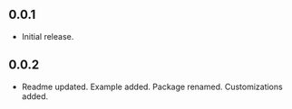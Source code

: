 ## 0.0.1

* Initial release.

## 0.0.2

* Readme updated. Example added. Package renamed. Customizations added.
